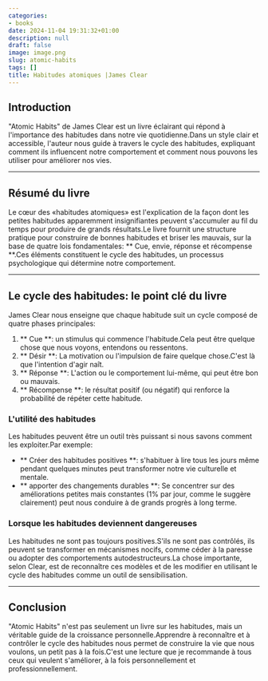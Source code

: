 ```yaml
---
categories:
- books
date: 2024-11-04 19:31:32+01:00
description: null
draft: false
image: image.png
slug: atomic-habits
tags: []
title: Habitudes atomiques |James Clear
---
```


## Introduction
"Atomic Habits" de James Clear est un livre éclairant qui répond à l'importance des habitudes dans notre vie quotidienne.Dans un style clair et accessible, l'auteur nous guide à travers le cycle des habitudes, expliquant comment ils influencent notre comportement et comment nous pouvons les utiliser pour améliorer nos vies.

---

## Résumé du livre
Le cœur des «habitudes atomiques» est l'explication de la façon dont les petites habitudes apparemment insignifiantes peuvent s'accumuler au fil du temps pour produire de grands résultats.Le livre fournit une structure pratique pour construire de bonnes habitudes et briser les mauvais, sur la base de quatre lois fondamentales: ** Cue, envie, réponse et récompense **.Ces éléments constituent le cycle des habitudes, un processus psychologique qui détermine notre comportement.

---

## Le cycle des habitudes: le point clé du livre
James Clear nous enseigne que chaque habitude suit un cycle composé de quatre phases principales:

1. ** Cue **: un stimulus qui commence l'habitude.Cela peut être quelque chose que nous voyons, entendons ou ressentons.
2. ** Désir **: La motivation ou l'impulsion de faire quelque chose.C'est là que l'intention d'agir naît.
3. ** Réponse **: L'action ou le comportement lui-même, qui peut être bon ou mauvais.
4. ** Récompense **: le résultat positif (ou négatif) qui renforce la probabilité de répéter cette habitude.

### L'utilité des habitudes
Les habitudes peuvent être un outil très puissant si nous savons comment les exploiter.Par exemple:
- ** Créer des habitudes positives **: s'habituer à lire tous les jours même pendant quelques minutes peut transformer notre vie culturelle et mentale.
- ** apporter des changements durables **: Se concentrer sur des améliorations petites mais constantes (1% par jour, comme le suggère clairement) peut nous conduire à de grands progrès à long terme.

### Lorsque les habitudes deviennent dangereuses
Les habitudes ne sont pas toujours positives.S'ils ne sont pas contrôlés, ils peuvent se transformer en mécanismes nocifs, comme céder à la paresse ou adopter des comportements autodestructeurs.La chose importante, selon Clear, est de reconnaître ces modèles et de les modifier en utilisant le cycle des habitudes comme un outil de sensibilisation.

---

## Conclusion
"Atomic Habits" n'est pas seulement un livre sur les habitudes, mais un véritable guide de la croissance personnelle.Apprendre à reconnaître et à contrôler le cycle des habitudes nous permet de construire la vie que nous voulons, un petit pas à la fois.C'est une lecture que je recommande à tous ceux qui veulent s'améliorer, à la fois personnellement et professionnellement.